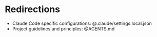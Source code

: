 # Redirections

- Claude Code specific configurations: @.claude/settings.local.json
- Project guidelines and principles: @AGENTS.md
